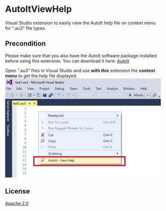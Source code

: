 # AutoItViewHelp
Visual Studio extension to easily view the AutoIt help file on context menu for ".au3" file types.

## Precondition
Please make sure that you also have the AutoIt software package installed before using this extension.
You can download it here: [AutoIt](https://www.autoitscript.com/site/autoit/downloads) 


Open ".au3" files in Visual Studio and use **with this** extension the **context menu** to get the help file displayed.
![ContextMenu](Images/ContextMenu.png)




## License
[Apache 2.0](LICENSE)
